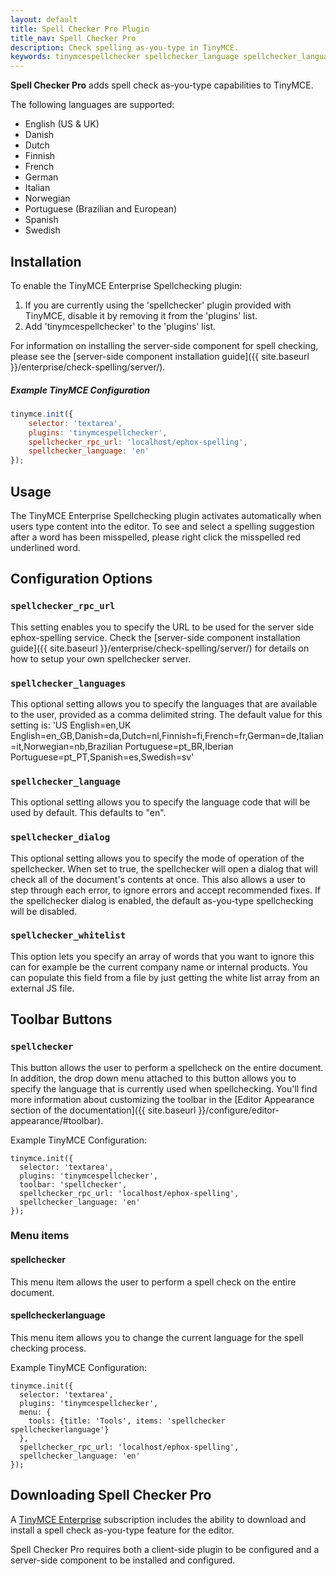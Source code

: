 ```yaml
---
layout: default
title: Spell Checker Pro Plugin
title_nav: Spell Checker Pro
description: Check spelling as-you-type in TinyMCE.
keywords: tinymcespellchecker spellchecker_language spellchecker_languages spellchecker_rpc_url spellchecker_dialog ephox English US UK Danish Dutch Finnish French German Italian Norwegian Portuguese Brazilian European Spanish Swedish
---
```


**Spell Checker Pro** adds spell check as-you-type capabilities to TinyMCE.

The following languages are supported:

* English (US & UK)
* Danish
* Dutch
* Finnish
* French
* German
* Italian
* Norwegian
* Portuguese (Brazilian and European)
* Spanish
* Swedish

## Installation
To enable the TinyMCE Enterprise Spellchecking plugin:

1. If you are currently using the 'spellchecker' plugin provided with TinyMCE, disable it by removing it from the 'plugins' list.
2. Add 'tinymcespellchecker' to the 'plugins' list.

For information on installing the server-side component for spell checking, please see the [server-side component installation guide]({{ site.baseurl }}/enterprise/check-spelling/server/).

##### Example TinyMCE Configuration

```js
tinymce.init({
	selector: 'textarea',
	plugins: 'tinymcespellchecker',
	spellchecker_rpc_url: 'localhost/ephox-spelling',
	spellchecker_language: 'en'
});
```

## Usage

The TinyMCE Enterprise Spellchecking plugin activates automatically when users type content into the editor. To see and select a spelling suggestion after a word has been misspelled, please right click the misspelled red underlined word.


## Configuration Options

### `spellchecker_rpc_url`
This setting enables you to specify the URL to be used for the server side ephox-spelling service. Check the [server-side component installation guide]({{ site.baseurl }}/enterprise/check-spelling/server/) for details on how to setup your own spellchecker server.

### `spellchecker_languages`
This optional setting allows you to specify the languages that are available to the user, provided as a comma delimited string. The default value for this setting is: 'US English=en,UK English=en_GB,Danish=da,Dutch=nl,Finnish=fi,French=fr,German=de,Italian=it,Norwegian=nb,Brazilian Portuguese=pt_BR,Iberian Portuguese=pt_PT,Spanish=es,Swedish=sv'

### `spellchecker_language`
This optional setting allows you to specify the language code that will be used by default. This defaults to "en".

### `spellchecker_dialog`
This optional setting allows you to specify the mode of operation of the spellchecker. When set to true, the spellchecker will open a dialog that will check all of the document's contents at once. This also allows a user to step through each error, to ignore errors and accept recommended fixes. If the spellchecker dialog is enabled, the default as-you-type spellchecking will be disabled.

### `spellchecker_whitelist`
This option lets you specify an array of words that you want to ignore this can for example be the current company name or internal products. You can populate this field from a file by just getting the white list array from an external JS file.

## Toolbar Buttons

### `spellchecker`

This button allows the user to perform a spellcheck on the entire document. In addition, the drop down menu attached to this button allows you to specify the language that is currently used when spellchecking. You'll find more information about customizing the toolbar in the [Editor Appearance section of the documentation]({{ site.baseurl }}/configure/editor-appearance/#toolbar).

Example TinyMCE Configuration:

````
tinymce.init({
  selector: 'textarea',
  plugins: 'tinymcespellchecker',
  toolbar: 'spellchecker',
  spellchecker_rpc_url: 'localhost/ephox-spelling',
  spellchecker_language: 'en'
});
````

### Menu items

#### spellchecker
This menu item allows the user to perform a spell check on the entire document.

#### spellcheckerlanguage
This menu item allows you to change the current language for the spell checking process.

Example TinyMCE Configuration:

````
tinymce.init({
  selector: 'textarea',
  plugins: 'tinymcespellchecker',
  menu: {
	tools: {title: 'Tools', items: 'spellchecker spellcheckerlanguage'}
  },
  spellchecker_rpc_url: 'localhost/ephox-spelling',
  spellchecker_language: 'en'
});
````

## Downloading Spell Checker Pro

A [TinyMCE Enterprise](http://www.tinymce.com/pricing/) subscription includes the ability to download and install a spell check as-you-type feature for the editor.

Spell Checker Pro requires both a client-side plugin to be configured and a server-side component to be installed and configured.
